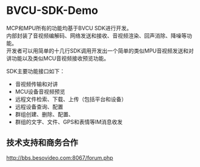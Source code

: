# BVCU-SDK-Demo

MCP和MPU所有的功能均基于BVCU SDK进行开发。   
内部封装了音视频编解码、网络发送和接收、音视频渲染、回声消除、降噪等功能。    
开发者可以用简单的十几行SDK调用开发出一个简单的类似MPU音视频发送和对讲功能以及类似MCU音视频接收预览功能。 

SDK主要功能接口如下：
- 音视频传输和对讲 
- MCU设备音视频预览 
- 远程文件检索、下载、上传（包括平台和设备） 
- 远程设备查询、配置 
- 群组创建、删除、配置、 
- 群组的文字、文件、GPS和表情等IM消息收发

## 技术支持和商务合作
http://bbs.besovideo.com:8067/forum.php
